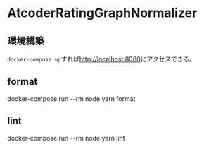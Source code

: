 # AtcoderRatingGraphNormalizer

## 環境構築

`docker-compose up`すれば<http://localhost:8080>にアクセスできる。

## format

docker-compose run --rm node yarn format

## lint

docker-compose run --rm node yarn lint
